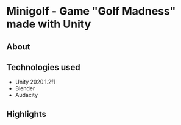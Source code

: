 # Minigolf - Game "Golf Madness" made with Unity

## About

## Technologies used
- Unity 2020.1.2f1
- Blender
- Audacity

## Highlights
